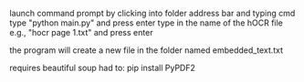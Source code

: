 launch command prompt by clicking into folder address bar and typing cmd
type "python main.py" and press enter
type in the name of the hOCR file e.g., "hocr page 1.txt" and press enter

the program will create a new file in the folder named embedded_text.txt

requires beautiful soup
had to: pip install PyPDF2